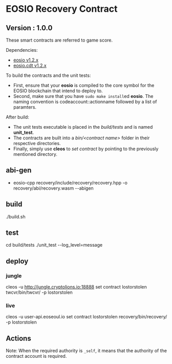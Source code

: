 # EOSIO Recovery Contract
## Version : 1.0.0

These smart contracts are referred to game score.

Dependencies:
* [eosio v1.2.x](https://github.com/eosio/eos)
* [eosio.cdt v1.2.x](https://github.com/eosio/eosio.cdt)

To build the contracts and the unit tests:
* First, ensure that your __eosio__ is compiled to the core symbol for the EOSIO blockchain that intend to deploy to.
* Second, make sure that you have ```sudo make install```ed __eosio__.
The naming convention is codeaccount::actionname followed by a list of paramters.

After build:
* The unit tests executable is placed in the _build/tests_ and is named __unit_test__.
* The contracts are built into a _bin/\<contract name\>_ folder in their respective directories.
* Finally, simply use __cleos__ to _set contract_ by pointing to the previously mentioned directory.

## abi-gen
* eosio-cpp recovery/include/recovery/recovery.hpp -o recovery/abi/recovery.wasm --abigen

## build
./build.sh

## test
cd build/tests
./unit_test --log_level=message

## deploy
### jungle
cleos -u http://jungle.cryptolions.io:18888 set contract lostorstolen twcvr/bin/twcvr/ -p lostorstolen

### live
cleos -u user-api.eoseoul.io set contract lostorstolen recovery/bin/recovery/ -p lostorstolen

## Actions
Note: When the required authority is `_self`, it means that the authority of the contract account is required.
